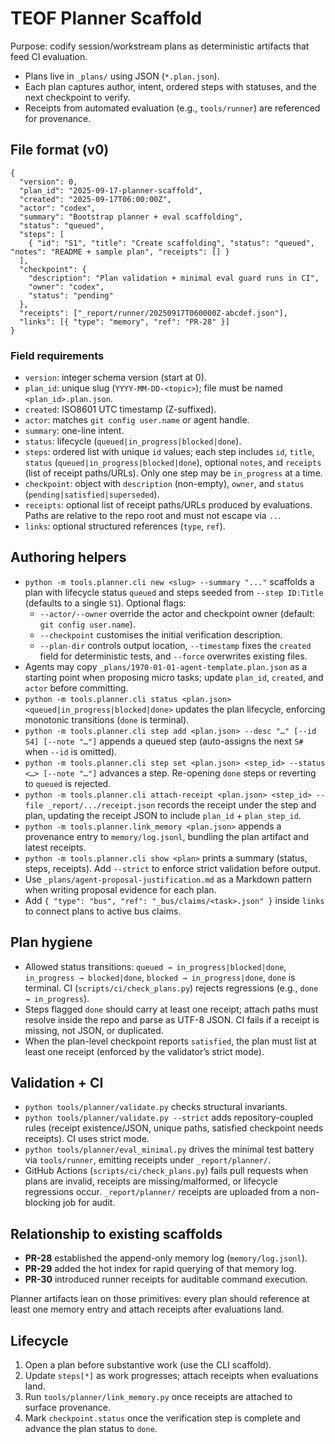 # TEOF Planner Scaffold

Purpose: codify session/workstream plans as deterministic artifacts that feed CI evaluation.

- Plans live in `_plans/` using JSON (`*.plan.json`).
- Each plan captures author, intent, ordered steps with statuses, and the next checkpoint to verify.
- Receipts from automated evaluation (e.g., `tools/runner`) are referenced for provenance.

## File format (v0)

```
{
  "version": 0,
  "plan_id": "2025-09-17-planner-scaffold",
  "created": "2025-09-17T06:00:00Z",
  "actor": "codex",
  "summary": "Bootstrap planner + eval scaffolding",
  "status": "queued",
  "steps": [
    { "id": "S1", "title": "Create scaffolding", "status": "queued", "notes": "README + sample plan", "receipts": [] }
  ],
  "checkpoint": {
    "description": "Plan validation + minimal eval guard runs in CI",
    "owner": "codex",
    "status": "pending"
  },
  "receipts": ["_report/runner/20250917T060000Z-abcdef.json"],
  "links": [{ "type": "memory", "ref": "PR-28" }]
}
```

### Field requirements
- `version`: integer schema version (start at 0).
- `plan_id`: unique slug (`YYYY-MM-DD-<topic>`); file must be named `<plan_id>.plan.json`.
- `created`: ISO8601 UTC timestamp (Z-suffixed).
- `actor`: matches `git config user.name` or agent handle.
- `summary`: one-line intent.
- `status`: lifecycle (`queued|in_progress|blocked|done`).
- `steps`: ordered list with unique `id` values; each step includes `id`, `title`, `status` (`queued|in_progress|blocked|done`), optional `notes`, and `receipts` (list of receipt paths/URLs). Only one step may be `in_progress` at a time.
- `checkpoint`: object with `description` (non-empty), `owner`, and `status` (`pending|satisfied|superseded`).
- `receipts`: optional list of receipt paths/URLs produced by evaluations. Paths are relative to the repo root and must not escape via `..`.
- `links`: optional structured references (`type`, `ref`).

## Authoring helpers
- `python -m tools.planner.cli new <slug> --summary "..."` scaffolds a plan with lifecycle status `queued` and steps seeded from `--step ID:Title` (defaults to a single `S1`). Optional flags:
  - `--actor/--owner` override the actor and checkpoint owner (default: `git config user.name`).
  - `--checkpoint` customises the initial verification description.
  - `--plan-dir` controls output location, `--timestamp` fixes the `created` field for deterministic tests, and `--force` overwrites existing files.
- Agents may copy `_plans/1970-01-01-agent-template.plan.json` as a starting point when proposing micro tasks; update `plan_id`, `created`, and `actor` before committing.
- `python -m tools.planner.cli status <plan.json> <queued|in_progress|blocked|done>` updates the plan lifecycle, enforcing monotonic transitions (`done` is terminal).
- `python -m tools.planner.cli step add <plan.json> --desc "…" [--id S4] [--note "…"]` appends a queued step (auto-assigns the next `S#` when `--id` is omitted).
- `python -m tools.planner.cli step set <plan.json> <step_id> --status <…> [--note "…"]` advances a step. Re-opening `done` steps or reverting to `queued` is rejected.
- `python -m tools.planner.cli attach-receipt <plan.json> <step_id> --file _report/.../receipt.json` records the receipt under the step and plan, updating the receipt JSON to include `plan_id` + `plan_step_id`.
- `python -m tools.planner.link_memory <plan.json>` appends a provenance entry to `memory/log.jsonl`, bundling the plan artifact and latest receipts.
- `python -m tools.planner.cli show <plan>` prints a summary (status, steps, receipts). Add `--strict` to enforce strict validation before output.
- Use `_plans/agent-proposal-justification.md` as a Markdown pattern when writing proposal evidence for each plan.
- Add `{ "type": "bus", "ref": "_bus/claims/<task>.json" }` inside `links` to connect plans to active bus claims.

## Plan hygiene
- Allowed status transitions: `queued → in_progress|blocked|done`, `in_progress → blocked|done`, `blocked → in_progress|done`, `done` is terminal. CI (`scripts/ci/check_plans.py`) rejects regressions (e.g., `done → in_progress`).
- Steps flagged `done` should carry at least one receipt; attach paths must resolve inside the repo and parse as UTF-8 JSON. CI fails if a receipt is missing, not JSON, or duplicated.
- When the plan-level checkpoint reports `satisfied`, the plan must list at least one receipt (enforced by the validator’s strict mode).

## Validation + CI
- `python tools/planner/validate.py` checks structural invariants.
- `python tools/planner/validate.py --strict` adds repository-coupled rules (receipt existence/JSON, unique paths, satisfied checkpoint needs receipts). CI uses strict mode.
- `python tools/planner/eval_minimal.py` drives the minimal test battery via `tools/runner`, emitting receipts under `_report/planner/`.
- GitHub Actions (`scripts/ci/check_plans.py`) fails pull requests when plans are invalid, receipts are missing/malformed, or lifecycle regressions occur. `_report/planner/` receipts are uploaded from a non-blocking job for audit.

## Relationship to existing scaffolds
- **PR-28** established the append-only memory log (`memory/log.jsonl`).
- **PR-29** added the hot index for rapid querying of that memory log.
- **PR-30** introduced runner receipts for auditable command execution.

Planner artifacts lean on those primitives: every plan should reference at least one memory entry and attach receipts after evaluations land.

## Lifecycle
1. Open a plan before substantive work (use the CLI scaffold).
2. Update `steps[*]` as work progresses; attach receipts when evaluations land.
3. Run `tools/planner/link_memory.py` once receipts are attached to surface provenance.
4. Mark `checkpoint.status` once the verification step is complete and advance the plan status to `done`.
